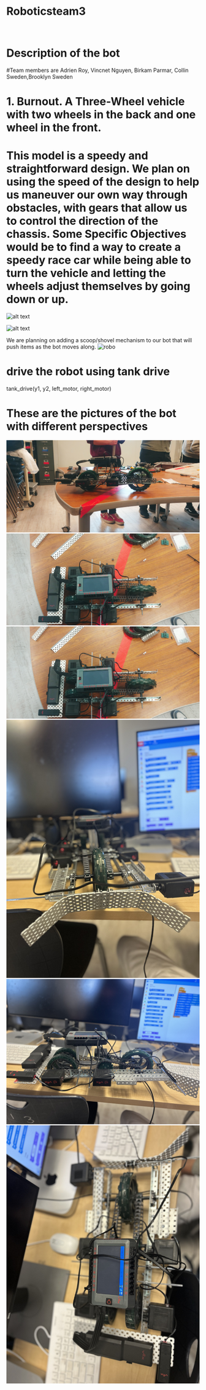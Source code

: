 # Roboticsteam3

![]()
# Description of the bot

#Team members are Adrien Roy, Vincnet Nguyen, Birkam Parmar, Collin Sweden,Brooklyn Sweden 

# 1. Burnout. A Three-Wheel vehicle with two wheels in the back and one wheel in the front. 

# This model is a speedy and straightforward design. We plan on using the speed of the design to help us maneuver our own way through obstacles, with gears that allow us to control the direction of the chassis. Some Specific Objectives would be to find a way to create a speedy race car while being able to turn the vehicle and letting the wheels adjust themselves by going down or up.


![alt text](https://github.com/pmndrs/react-three-fiber/assets/95327709/fd83a070-cdd5-4383-8dde-ed91f9c84282)

![alt text](https://github.com/pieroproietti/penguins-blog/assets/95327709/bb2523fe-af71-4c2b-a690-8e45b40ae86e)

We are planning on adding a scoop/shovel mechanism to our bot that will push items as the bot moves along.
![robo](https://github.com/Collinvansweden/Roboticsteam3/assets/123413183/443a3ef3-54a7-4908-a07b-79dd90df5c3f)
# drive the robot using tank drive
tank_drive(y1, y2, left_motor, right_motor)
# These are the pictures of the bot with different perspectives
![alt text](https://github.com/myschoolac/Roboticsportfolio4B/blob/main/images/20231026_132511.jpg?raw=true)
![alt text](https://github.com/myschoolac/Roboticsportfolio4B/blob/main/images/20231026_132501.jpg?raw=true)
![alt text](https://github.com/myschoolac/Roboticsportfolio4B/blob/main/images/20231026_132501.jpg?raw=true)
![alt text](https://github.com/myschoolac/Roboticsportfolio4B/blob/main/images/IMG-1523.jpg?raw=true)
![alt text](https://github.com/myschoolac/Roboticsportfolio4B/blob/main/images/IMG-1522.jpg?raw=true)
![alt text](https://github.com/myschoolac/Roboticsportfolio4B/blob/main/images/IMG-1521.jpg?raw=true)
